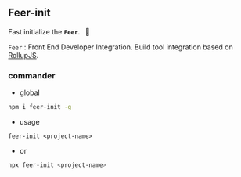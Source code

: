 ## Feer-init

Fast initialize the  __`Feer`__. &ensp;🚀 

`Feer` : Front End Developer Integration. Build tool integration based on [RollupJS](https://www.rollupjs.com/). 


### commander

- global
```bash
npm i feer-init -g
```
- usage
```
feer-init <project-name>
```
- or
```bash
npx feer-init <project-name>
```

